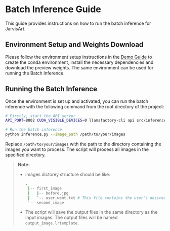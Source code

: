# Batch Inference Guide

This guide provides instructions on how to run the batch inference for JarvisArt.

## Environment Setup and Weights Download

Please follow the environment setup instructions in the [Demo Guide](./README_Demo.md) to create the conda environment, install the necessary dependencies and download the preview weights. The same environment can be used for running the Batch Inference.

## Running the Batch Inference
Once the environment is set up and activated, you can run the batch inference with the following command from the root directory of the project:

```bash
# Firstly, start the API server
API_PORT=8002 CUDA_VISIBLE_DEVICES=0 llamafactory-cli api src/inference/config/qwen2_vl.yaml 

# Run the batch inference
python inference.py --image_path /path/to/your/images
```
Replace `/path/to/your/images` with the path to the directory containing the images you want to process. The script will process all images in the specified directory.

> **Note:**
> - images dictorey structure should be like:
>   ``` bash
>   .
>    |-- first_image
>    |   |-- before.jpg
>    |   `-- user_want.txt # This file contains the user's desired output description
>    `-- second_image
>   ```
> - The script will save the output files in the same directory as the input images. The output files will be named `output_image.lrtemplate`.